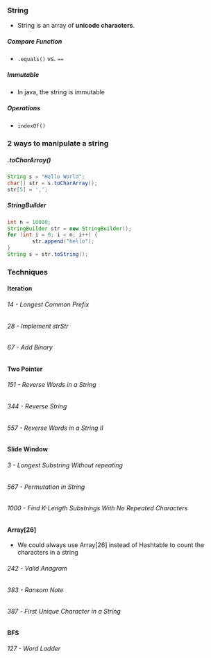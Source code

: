 ### String

* String is an array of **unicode characters**.

##### Compare Function

* `.equals()` vs. `==`

##### Immutable

* In java, the string is immutable

##### Operations

* `indexOf()`

### 2 ways to manipulate a string

##### .toCharArray()

```java
String s = "Hello World";
char[] str = s.toCharArray();
str[5] = ',';
```

##### StringBuilder

```java
int n = 10000;
StringBuilder str = new StringBuilder();
for (int i = 0; i < n; i++) {
		str.append("hello");
}
String s = str.toString();
```



### Techniques

#### Iteration

###### 14 - Longest Common Prefix 

###### 28 - Implement strStr

###### 67 - Add Binary



#### Two Pointer

###### 151 - Reverse Words in a String

###### 344 - Reverse String

###### 557 - Reverse Words in a String II



#### Slide Window

###### 3 - Longest Substring Without repeating

###### 567 - Permutation in String

###### 1000 - Find K-Length Substrings With No Repeated Characters



#### Array[26]

* We could always use Array[26] instead of Hashtable to count the characters in a string

###### 242 - Valid Anagram

###### 383 - Ransom Note

###### 387 - First Unique Character in a String



#### BFS

###### 127 - Word Ladder
